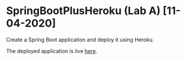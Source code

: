 # SpringBootPlusHeroku (Lab A) [11-04-2020]

Create a Spring Boot application and deploy it using Heroku.

The deployed application is live [here](https://springbootplusheroku.herokuapp.com).